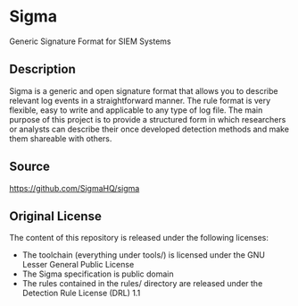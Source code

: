 # Sigma
Generic Signature Format for SIEM Systems

## Description
Sigma is a generic and open signature format that allows you to describe relevant log events in a straightforward manner. The rule format is very flexible, easy to write and applicable to any type of log file. The main purpose of this project is to provide a structured form in which researchers or analysts can describe their once developed detection methods and make them shareable with others.

## Source
https://github.com/SigmaHQ/sigma

## Original License
The content of this repository is released under the following licenses:

- The toolchain (everything under tools/) is licensed under the GNU Lesser General Public License
- The Sigma specification is public domain
- The rules contained in the rules/ directory are released under the Detection Rule License (DRL) 1.1